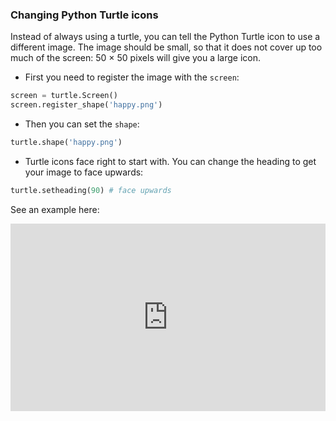 ### Changing Python Turtle icons

Instead of always using a turtle, you can tell the Python Turtle icon to use a different image. The image should be small, so that it does not cover up too much of the screen: 50 × 50 pixels will give you a large icon. 

+ First you need to register the image with the `screen`:

```python
screen = turtle.Screen()
screen.register_shape('happy.png') 
```

+ Then you can set the `shape`:

```python
turtle.shape('happy.png')
```

+ Turtle icons face right to start with. You can change the heading to get your image to face upwards:

```python
turtle.setheading(90) # face upwards
```

See an example here:
<iframe src="https://trinket.io/embed/python/5f68ef3fd7?start=result" width="100%" height="300" frameborder="0" marginwidth="0" marginheight="0" allowfullscreen></iframe>

